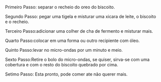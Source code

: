 Primeiro Passo: separar o recheio do oreo do biscoito.

Segundo Passo: pegar uma tigela e misturar uma xicara de leite, o biscoito e o recheio.

Terceiro Passo:adicionar uma colher de cha de fermento e misturar mais.

Quarto Passo:colocar em uma forma ou outro recipiente com óleo.

Quinto Passo:levar no micro-ondas por um minuto e meio.

Sexto Passo:Retire o bolo do micro-ondas, se quiser, sirva-se com uma cobertura e com o resto do biscoito quebrado por cima.

Setimo Passo: Esta pronto, pode comer ate não querer mais.